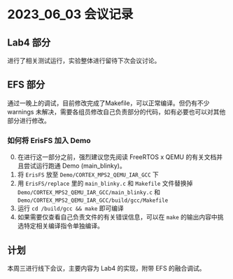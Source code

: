 # 2023_06_03 会议记录
## Lab4 部分
进行了相关测试运行，实验整体进行留待下次会议讨论。

## EFS 部分
通过一晚上的调试，目前修改完成了Makefile，可以正常编译。但仍有不少 warnings 未解决，需要各组员修改自己负责部分的代码，如有必要也可以对其他部分进行修改。

### 如何将 ErisFS 加入 Demo
0. 在进行这一部分之前，强烈建议您先阅读 FreeRTOS x QEMU 的有关文档并且尝试运行跑通 Demo (main_blinky)。
1. 将 ```ErisFS``` 放至 ```Demo/CORTEX_MPS2_QEMU_IAR_GCC``` 下
2. 用 ```ErisFS/replace``` 里的 ```main_blinky.c``` 和 ```Makefile``` 文件替换掉 ```Demo/CORTEX_MPS2_QEMU_IAR_GCC/main_blinky.c``` 和 ```Demo/CORTEX_MPS2_QEMU_IAR_GCC/build/gcc/Makefile```
3. 运行 ```cd /build/gcc && make``` 即可编译
4. 如果需要仅查看自己负责文件的有关错误信息，可以在 ```make``` 的输出内容中挑选特定相关编译指令单独编译。

## 计划
本周三进行线下会议，主要内容为 Lab4 的实现，附带 EFS 的融合调试。